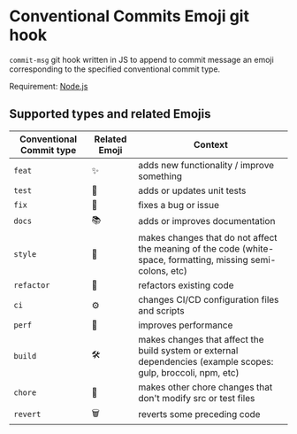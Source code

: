 # Conventional Commits Emoji git hook

`commit-msg` git hook written in JS to append to commit message an emoji corresponding to the specified conventional commit type.

Requirement: [Node.js](https://nodejs.org/en/)

## Supported types and related Emojis

| Conventional Commit type | Related Emoji | Context |
| ------------------------ | ------------- | ------- |
| `feat`                   | ✨            | adds new functionality / improve something |
| `test`                   | 🧪            | adds or updates unit tests |
| `fix`                    | 🐛            | fixes a bug or issue |
| `docs`                   | 📚            | adds or improves documentation |
| `style`                  | 💎            | makes changes that do not affect the meaning of the code (white-space, formatting, missing semi-colons, etc) |
| `refactor`               | 🔨            | refactors existing code |
| `ci`                     | ⚙️            | changes CI/CD configuration files and scripts |
| `perf`                   | 🚀            | improves performance |
| `build`                  | 🛠            | makes changes that affect the build system or external dependencies (example scopes: gulp, broccoli, npm, etc) |
| `chore`                  | 🧹            | makes other chore changes that don't modify src or test files |
| `revert`                 | 🗑             | reverts some preceding code |
